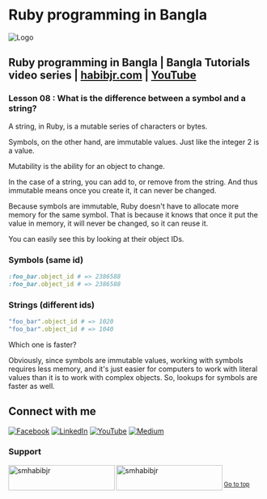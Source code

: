 # Ruby programming in Bangla

![Logo](https://miro.medium.com/max/1080/1*7e9D-oPWPIKBe2AQv862aA.png)


## Ruby programming in Bangla | Bangla Tutorials video series | [habibjr.com](https://www.habibjr.com/) | [YouTube](https://www.youtube.com/channel/UCAb6zCUBSCTGhXLME12XD5A)

### Lesson 08 : What is the difference between a symbol and a string?


A string, in Ruby, is a mutable series of characters or bytes.

Symbols, on the other hand, are immutable values. Just like the integer 2 is a value.

Mutability is the ability for an object to change.

In the case of a string, you can add to, or remove from the string. And thus immutable means once you create it, it can never be changed.

Because symbols are immutable, Ruby doesn't have to allocate more memory for the same symbol. That is because it knows that once it put the value in memory, it will never be changed, so it can reuse it.

You can easily see this by looking at their object IDs.

### Symbols (same id)

````ruby 
:foo_bar.object_id # => 2386588
:foo_bar.object_id # => 2386588
````

### Strings (different ids)
````ruby
"foo_bar".object_id # => 1020
"foo_bar".object_id # => 1040
````

Which one is faster?

Obviously, since symbols are immutable values, working with symbols requires less memory, and it's just easier for computers to work with literal values than it is to work with complex objects. So, lookups for symbols are faster as well.

## Connect with me

[![Facebook](https://img.shields.io/badge/Facebook-%231877F2.svg?logo=Facebook&logoColor=white)](https://facebook.com/smhabibjr) 
[![LinkedIn](https://img.shields.io/badge/LinkedIn-%230077B5.svg?logo=linkedin&logoColor=white)](https://linkedin.com/in/smhabibjr) 
[![YouTube](https://img.shields.io/badge/YouTube-%23FF0000.svg?logo=YouTube&logoColor=white)](https://youtube.com/c/HabibJr)
[![Medium](https://img.shields.io/badge/Medium-12100E?logo=medium&logoColor=white)](https://medium.com/@smhabibjr)

<h3 align="left">Support</h3>
<p><a href="https://www.buymeacoffee.com/smhabibjr"> <img align="left" src="https://cdn.buymeacoffee.com/buttons/v2/default-yellow.png" height="50" width="210" alt="smhabibjr" /></a>
<a href="https://paypal.me/habib2030"> <img align="left" src="https://img.shields.io/badge/PayPal-00457C" height="50" width="210" alt="smhabibjr" /></a>
</p>
<br>

<sup align="left"><a href="#ruby-programming-in-bangla">Go to top</a></sup>
